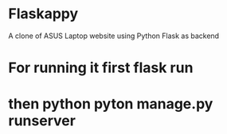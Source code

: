# Flaskappy
A clone of ASUS Laptop website
using Python Flask as backend
# For running it first flask run
# then python pyton manage.py runserver

